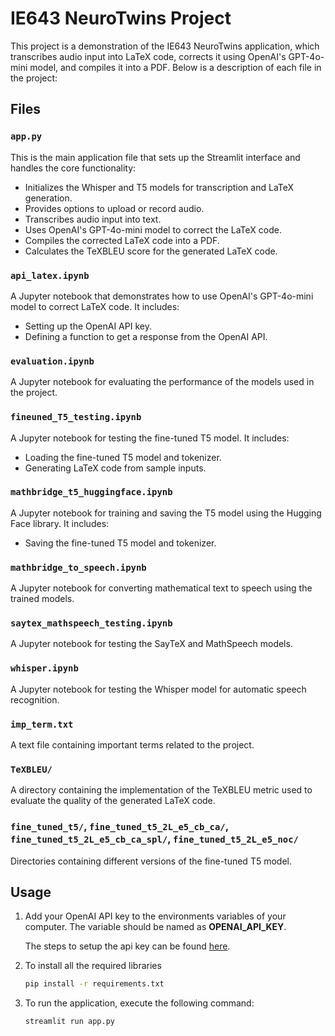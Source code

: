 # IE643 NeuroTwins Project

This project is a demonstration of the IE643 NeuroTwins application, which transcribes audio input into LaTeX code, corrects it using OpenAI's GPT-4o-mini model, and compiles it into a PDF. Below is a description of each file in the project:

## Files

### `app.py`
This is the main application file that sets up the Streamlit interface and handles the core functionality:
- Initializes the Whisper and T5 models for transcription and LaTeX generation.
- Provides options to upload or record audio.
- Transcribes audio input into text.
- Uses OpenAI's GPT-4o-mini model to correct the LaTeX code.
- Compiles the corrected LaTeX code into a PDF.
- Calculates the TeXBLEU score for the generated LaTeX code.

### `api_latex.ipynb`
A Jupyter notebook that demonstrates how to use OpenAI's GPT-4o-mini model to correct LaTeX code. It includes:
- Setting up the OpenAI API key.
- Defining a function to get a response from the OpenAI API.

### `evaluation.ipynb`
A Jupyter notebook for evaluating the performance of the models used in the project.

### `fineuned_T5_testing.ipynb`
A Jupyter notebook for testing the fine-tuned T5 model. It includes:
- Loading the fine-tuned T5 model and tokenizer.
- Generating LaTeX code from sample inputs.

### `mathbridge_t5_huggingface.ipynb`
A Jupyter notebook for training and saving the T5 model using the Hugging Face library. It includes:
- Saving the fine-tuned T5 model and tokenizer.

### `mathbridge_to_speech.ipynb`
A Jupyter notebook for converting mathematical text to speech using the trained models.

### `saytex_mathspeech_testing.ipynb`
A Jupyter notebook for testing the SayTeX and MathSpeech models.

### `whisper.ipynb`
A Jupyter notebook for testing the Whisper model for automatic speech recognition.

### `imp_term.txt`
A text file containing important terms related to the project.

### `TeXBLEU/`
A directory containing the implementation of the TeXBLEU metric used to evaluate the quality of the generated LaTeX code.

### `fine_tuned_t5/`, `fine_tuned_t5_2L_e5_cb_ca/`, `fine_tuned_t5_2L_e5_cb_ca_spl/`, `fine_tuned_t5_2L_e5_noc/`
Directories containing different versions of the fine-tuned T5 model.

## Usage
1. Add your OpenAI API key to the environments variables of your computer. The variable should be named as **OPENAI_API_KEY**.

    The steps to setup the api key can be found [here](https://help.openai.com/en/articles/5112595-best-practices-for-api-key-safety).

2. To install all the required libraries
    ```sh
    pip install -r requirements.txt
    ```

3. To run the application, execute the following command:
    ```sh
    streamlit run app.py
    ```